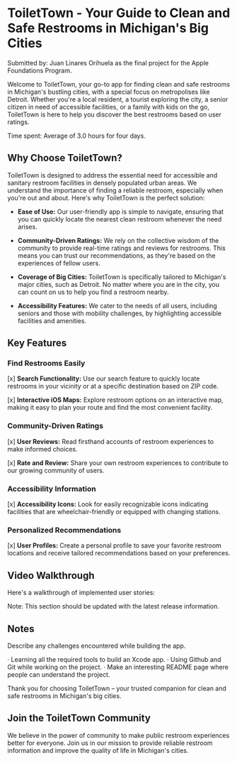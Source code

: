 # ToiletTown - Your Guide to Clean and Safe Restrooms in Michigan's Big Cities

Submitted by: Juan Linares Orihuela as the final project for the Apple Foundations Program.

Welcome to ToiletTown, your go-to app for finding clean and safe restrooms in Michigan's bustling cities, with a special focus on metropolises like Detroit. Whether you're a local resident, a tourist exploring the city, a senior citizen in need of accessible facilities, or a family with kids on the go, ToiletTown is here to help you discover the best restrooms based on user ratings.

Time spent: Average of 3.0 hours for four days.

## Why Choose ToiletTown?

ToiletTown is designed to address the essential need for accessible and sanitary restroom facilities in densely populated urban areas. We understand the importance of finding a reliable restroom, especially when you're out and about. Here's why ToiletTown is the perfect solution:

- **Ease of Use:** Our user-friendly app is simple to navigate, ensuring that you can quickly locate the nearest clean restroom whenever the need arises.

- **Community-Driven Ratings:** We rely on the collective wisdom of the community to provide real-time ratings and reviews for restrooms. This means you can trust our recommendations, as they're based on the experiences of fellow users.

- **Coverage of Big Cities:** ToiletTown is specifically tailored to Michigan's major cities, such as Detroit. No matter where you are in the city, you can count on us to help you find a restroom nearby.

- **Accessibility Features:** We cater to the needs of all users, including seniors and those with mobility challenges, by highlighting accessible facilities and amenities.

## Key Features

### Find Restrooms Easily

[x] **Search Functionality:** Use our search feature to quickly locate restrooms in your vicinity or at a specific destination based on ZIP code.

[x] **Interactive iOS Maps:** Explore restroom options on an interactive map, making it easy to plan your route and find the most convenient facility.

### Community-Driven Ratings

[x] **User Reviews:** Read firsthand accounts of restroom experiences to make informed choices.

[x] **Rate and Review:** Share your own restroom experiences to contribute to our growing community of users.

### Accessibility Information

[x] **Accessibility Icons:** Look for easily recognizable icons indicating facilities that are wheelchair-friendly or equipped with changing stations.

### Personalized Recommendations

[x] **User Profiles:** Create a personal profile to save your favorite restroom locations and receive tailored recommendations based on your preferences.
 
## Video Walkthrough

Here's a walkthrough of implemented user stories:

Note: This section should be updated with the latest release information.

## Notes

Describe any challenges encountered while building the app.

· Learning all the required tools to build an Xcode app.
· Using Github and Git while working on the project.
· Make an interesting README page where people can understand the project.

Thank you for choosing ToiletTown – your trusted companion for clean and safe restrooms in Michigan's big cities.

## Join the ToiletTown Community

We believe in the power of community to make public restroom experiences better for everyone. Join us in our mission to provide reliable restroom information and improve the quality of life in Michigan's cities.
